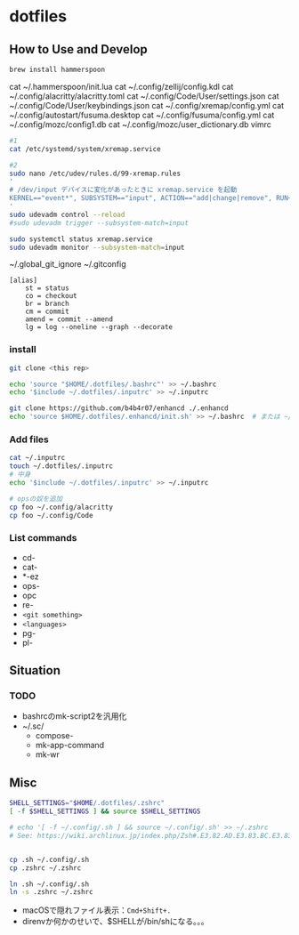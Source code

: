 # dotfiles

## How to Use and Develop

```bash
brew install hammerspoon
```

cat ~/.hammerspoon/init.lua
cat ~/.config/zellij/config.kdl
cat ~/.config/alacritty/alacritty.toml
cat ~/.config/Code/User/settings.json
cat ~/.config/Code/User/keybindings.json
cat ~/.config/xremap/config.yml
cat ~/.config/autostart/fusuma.desktop
cat ~/.config/fusuma/config.yml
cat ~/.config/mozc/config1.db
cat ~/.config/mozc/user_dictionary.db
vimrc

```sh
#1
cat /etc/systemd/system/xremap.service

#2
sudo nano /etc/udev/rules.d/99-xremap.rules
'
# /dev/input デバイスに変化があったときに xremap.service を起動
KERNEL=="event*", SUBSYSTEM=="input", ACTION=="add|change|remove", RUN+="/usr/bin/systemctl restart xremap.service"
'
sudo udevadm control --reload
#sudo udevadm trigger --subsystem-match=input

sudo systemctl status xremap.service
sudo udevadm monitor --subsystem-match=input
```

~/.global_git_ignore
~/.gitconfig
```
[alias]
    st = status
    co = checkout
    br = branch
    cm = commit
    amend = commit --amend
    lg = log --oneline --graph --decorate
```

### install

```bash
git clone <this rep>

echo 'source "$HOME/.dotfiles/.bashrc"' >> ~/.bashrc
echo '$include ~/.dotfiles/.inputrc' >> ~/.inputrc

git clone https://github.com/b4b4r07/enhancd ./.enhancd
echo 'source $HOME/.dotfiles/.enhancd/init.sh' >> ~/.bashrc  # または ~/.zshrc
```

### Add files

```bash
cat ~/.inputrc
touch ~/.dotfiles/.inputrc
# 中身
echo '$include ~/.dotfiles/.inputrc' >> ~/.inputrc

# opsの奴を追加
cp foo ~/.config/alacritty
cp foo ~/.config/Code
```

### List commands

- cd-
- cat-
- *-ez
- ops-
- opc
- re-
- `<git something>`
- `<languages>`
- pg-
- pl-

## Situation

### TODO

- bashrcのmk-script2を汎用化
- ~/.sc/
  - compose-
  - mk-app-command
  - mk-wr

## Misc

```bash
SHELL_SETTINGS="$HOME/.dotfiles/.zshrc"
[ -f $SHELL_SETTINGS ] && source $SHELL_SETTINGS

# echo '[ -f ~/.config/.sh ] && source ~/.config/.sh' >> ~/.zshrc
# See: https://wiki.archlinux.jp/index.php/Zsh#.E3.82.AD.E3.83.BC.E3.83.90.E3.82.A4.E3.83.B3.E3.83.89


cp .sh ~/.config/.sh
cp .zshrc ~/.zshrc

ln .sh ~/.config/.sh
ln -s .zshrc ~/.zshrc
```

- macOSで隠れファイル表示：`Cmd+Shift+.`
- direnvか何かのせいで、$SHELLが/bin/shになる。。。
